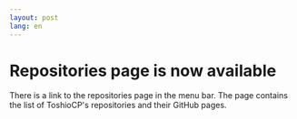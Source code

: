 ```yaml
---
layout: post
lang: en
---
```


# Repositories page is now available

There is a link to the repositories page in the menu bar.
The page contains the list of ToshioCP's repositories and their GitHub pages.
